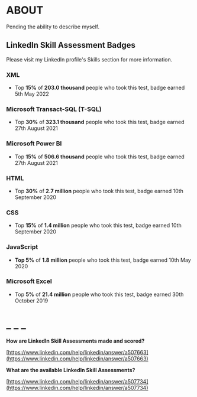 # ABOUT

Pending the ability to describe myself.

## LinkedIn Skill Assessment Badges
Please visit my LinkedIn profile's Skills section for more information.

### XML
* Top **15%** of **203.0 thousand** people who took this test, badge earned 5th May 2022
### Microsoft Transact-SQL (T-SQL)
* Top **30%** of **323.1 thousand** people who took this test, badge earned 27th August 2021
### Microsoft Power BI
* Top **15%** of **506.6 thousand** people who took this test, badge earned 27th August 2021
### HTML
* Top **30%** of **2.7 million** people who took this test, badge earned 10th September 2020
### CSS
* Top **15%** of **1.4 million** people who took this test, badge earned 10th September 2020
### JavaScript
* **Top 5%** of **1.8 million** people who took this test, badge earned 10th May 2020
### Microsoft Excel
* Top **5%** of **21.4 million** people who took this test, badge earned 30th October 2019

# _  _  _

**How are LinkedIn Skill Assessments made and scored?**

[https://www.linkedin.com/help/linkedin/answer/a507663](https://www.linkedin.com/help/linkedin/answer/a507663)

**What are the available LinkedIn Skill Assessments?**

[https://www.linkedin.com/help/linkedin/answer/a507734](https://www.linkedin.com/help/linkedin/answer/a507734)